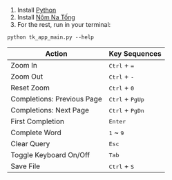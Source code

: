 1. Install [Python](https://www.python.org/)
2. Install [Nôm Na Tống](https://github.com/nomfoundation/font)
3. For the rest, run in your terminal:
```shell
python tk_app_main.py --help
```

| Action     | Key Sequences                  |
| ---------- | ------------------------------ |
| Zoom In    | <kbd>Ctrl</kbd> + <kbd>=</kbd> |
| Zoom Out   | <kbd>Ctrl</kbd> + <kbd>-</kbd> |
| Reset Zoom | <kbd>Ctrl</kbd> + <kbd>0</kbd> |
| Completions: Previous Page | <kbd>Ctrl</kbd> + <kbd>PgUp</kbd> |
| Completions: Next Page     | <kbd>Ctrl</kbd> + <kbd>PgDn</kbd> |
| First Completion           | <kbd>Enter</kbd>                  |
| Complete Word              | <kbd>1</kbd> ~ <kbd>9</kbd>       |
| Clear Query                | <kbd>Esc</kbd>                    |
| Toggle Keyboard On/Off | <kbd>Tab</kbd> |
| Save File | <kbd>Ctrl</kbd> + <kbd>S</kbd> |
